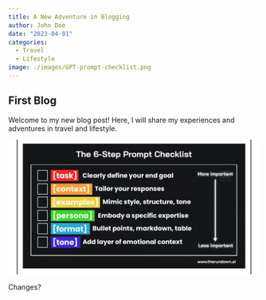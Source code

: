 ```yaml
---
title: A New Adventure in Blogging
author: John Doe
date: "2023-04-01"
categories:
  - Travel
  - Lifestyle
image: ./images/GPT-prompt-checklist.png
---
```


## First Blog

Welcome to my new blog post! Here, I will share my experiences and adventures in travel and lifestyle.

![GPT-prompt-checklist](./images/GPT-prompt-checklist.png)

Changes?